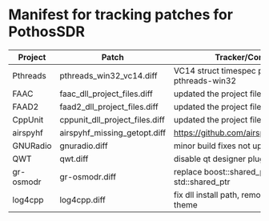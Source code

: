 # Manifest for tracking patches for PothosSDR

| Project       | Patch                                | Tracker/Comments                                      |
| ------------- | ------------------------------------ | ----------------------------------------------------- |
| Pthreads      | pthreads_win32_vc14.diff             | VC14 struct timespec patches for pthreads-win32       |
| FAAC          | faac_dll_project_files.diff          | updated the project files for faac                    |
| FAAD2         | faad2_dll_project_files.diff         | updated the project files for faad2                   |
| CppUnit       | cppunit_dll_project_files.diff       | updated the project files for cppunit                 |
| airspyhf      | airspyhf_missing_getopt.diff         | https://github.com/airspy/airspyhf/pull/28            |
| GNURadio      | gnuradio.diff                        | minor build fixes not upstreamed                      |
| QWT           | qwt.diff                             | disable qt designer plugin                            |
| gr-osmodr     | gr-osmodr.diff                       | replace boost::shared_ptr with std::shared_ptr        |
| log4cpp       | log4cpp.diff                         | fix dll install path, remove repository theme         |
